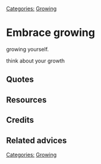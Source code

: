 [Categories:](../Categories/index.md) [Growing](../Categories/Growing.md)
# Embrace growing

growing yourself.

think about your growth

## Quotes

## Resources

## Credits

## Related advices


[Categories:](../Categories/index.md) [Growing](../Categories/Growing.md)
